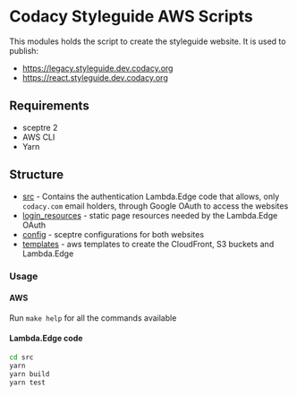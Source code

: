 # Codacy Styleguide AWS Scripts

This modules holds the script to create the styleguide website.
It is used to publish:

- https://legacy.styleguide.dev.codacy.org
- https://react.styleguide.dev.codacy.org

## Requirements

- sceptre 2
- AWS CLI
- Yarn

## Structure

- [src](./src) - Contains the authentication Lambda.Edge code that allows,
  only `codacy.com` email holders, through Google OAuth to access the websites
- [login_resources](./login_resources) - static page resources needed by the Lambda.Edge OAuth
- [config](./config) - sceptre configurations for both websites
- [templates](./templates) - aws templates to create the CloudFront, S3 buckets and Lambda.Edge

### Usage

#### AWS

Run `make help` for all the commands available

#### Lambda.Edge code

```sh
cd src
yarn
yarn build
yarn test
```
